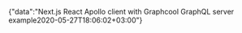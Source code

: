 {"data":"Next.js React Apollo client with Graphcool GraphQL server example2020-05-27T18:06:02+03:00"}
